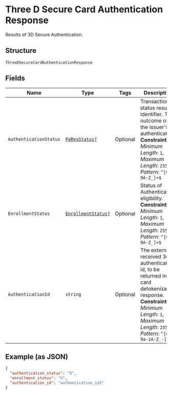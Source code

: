 
# Three D Secure Card Authentication Response

Results of 3D Secure Authentication.

## Structure

`ThreeDSecureCardAuthenticationResponse`

## Fields

| Name | Type | Tags | Description |
|  --- | --- | --- | --- |
| `AuthenticationStatus` | [`PaResStatus?`](../../doc/models/pa-res-status.md) | Optional | Transactions status result identifier. The outcome of the issuer's authentication.<br>**Constraints**: *Minimum Length*: `1`, *Maximum Length*: `255`, *Pattern*: `^[0-9A-Z_]+$` |
| `EnrollmentStatus` | [`EnrollmentStatus?`](../../doc/models/enrollment-status.md) | Optional | Status of Authentication eligibility.<br>**Constraints**: *Minimum Length*: `1`, *Maximum Length*: `255`, *Pattern*: `^[0-9A-Z_]+$` |
| `AuthenticationId` | `string` | Optional | The externally received 3ds authentication id, to be returned in card detokenization response.<br>**Constraints**: *Minimum Length*: `1`, *Maximum Length*: `255`, *Pattern*: `^[0-9a-zA-Z_-]+$` |

## Example (as JSON)

```json
{
  "authentication_status": "D",
  "enrollment_status": "U",
  "authentication_id": "authentication_id2"
}
```

